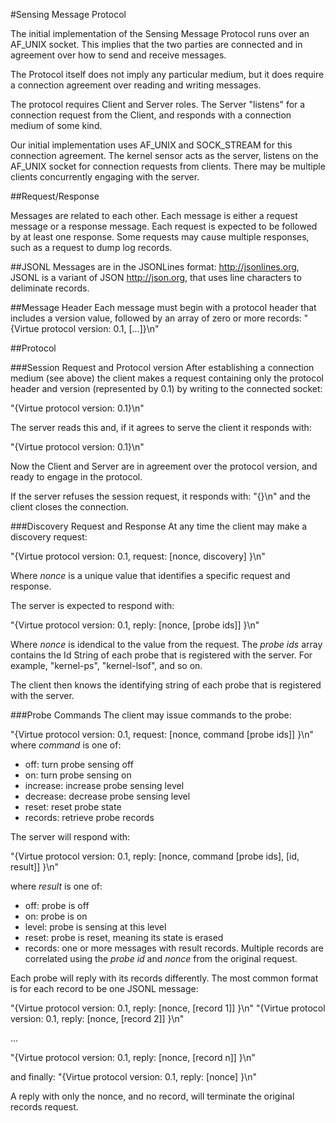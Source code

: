 #Sensing Message Protocol

The initial implementation of the Sensing Message Protocol runs over an AF_UNIX socket. This implies that the two parties are connected and in agreement over how to send and receive messages.

The Protocol itself does not imply any particular medium, but it does require a connection agreement over reading and writing messages.

The protocol requires Client and Server roles. The Server "listens" for a connection request from the Client, and responds with a connection medium of some kind.

Our initial implementation uses AF_UNIX and SOCK_STREAM for this connection agreement. The kernel sensor acts as the server, listens on the AF_UNIX socket for connection requests from clients. There may be multiple clients concurrently engaging with the server.


##Request/Response

Messages are related to each other. Each message is either a request message or a response message. Each request is expected to be followed by at least one response. Some requests may cause multiple responses, such as a request to dump log records.

##JSONL
Messages are in the JSONLines format: http://jsonlines.org, JSONL is a variant of JSON http://json.org, that uses line characters to deliminate records.

##Message Header
Each message must begin with a protocol header that includes a version value, followed by an array of zero or more records:
"{Virtue protocol version: 0.1, [...]}\n"

##Protocol

###Session Request and Protocol version
After establishing a connection medium (see above) the client makes a request containing only the protocol header and version (represented by 0.1) by writing to the connected socket:

"{Virtue protocol version: 0.1}\n"

The server reads this and, if it agrees to serve the client it responds with:

"{Virtue protocol version: 0.1}\n"

Now the Client and Server are in agreement over the protocol version, and ready to engage in the protocol.

If the server refuses the session request, it responds with:
"{}\n" and the client closes the connection.

###Discovery Request and Response
At any time the client may make a discovery request:

"{Virtue protocol version: 0.1, request: [nonce, discovery] }\n"

Where _nonce_ is a unique value that identifies a specific request and response.

The server is expected to respond with:

"{Virtue protocol version: 0.1, reply: [nonce, [probe ids]] }\n"

Where _nonce_ is idendical to the value from the request. The _probe ids_ array contains the Id String of each probe that is registered with the server. For example, "kernel-ps", "kernel-lsof", and so on.

The client then knows the identifying string of each probe that is registered with the server.

###Probe Commands
The client may issue commands to the probe:

"{Virtue protocol version: 0.1, request: [nonce, command [probe ids]] }\n"
where _command_ is one of:

* off: turn probe sensing off
* on: turn probe sensing on
* increase: increase probe sensing level
* decrease: decrease probe sensing level
* reset: reset probe state
* records: retrieve probe records


The server will respond with:

"{Virtue protocol version: 0.1, reply: [nonce, command [probe ids], [id, result]] }\n"

where _result_ is one of:

* off: probe is off
* on: probe is on
* level: probe is sensing at this level
* reset: probe is reset, meaning its state is erased
* records: one or more messages with result records. Multiple records are correlated using the _probe id_ and _nonce_ from the original request.

Each probe will reply with its records differently. The most common format is for each record to be one JSONL message:

"{Virtue protocol version: 0.1, reply: [nonce, [record 1]] }\n"
"{Virtue protocol version: 0.1, reply: [nonce, [record 2]] }\n"

...

"{Virtue protocol version: 0.1, reply: [nonce, [record n]] }\n"

and finally:
"{Virtue protocol version: 0.1, reply: [nonce] }\n"

A reply with only the nonce, and no record, will terminate the original records request.
